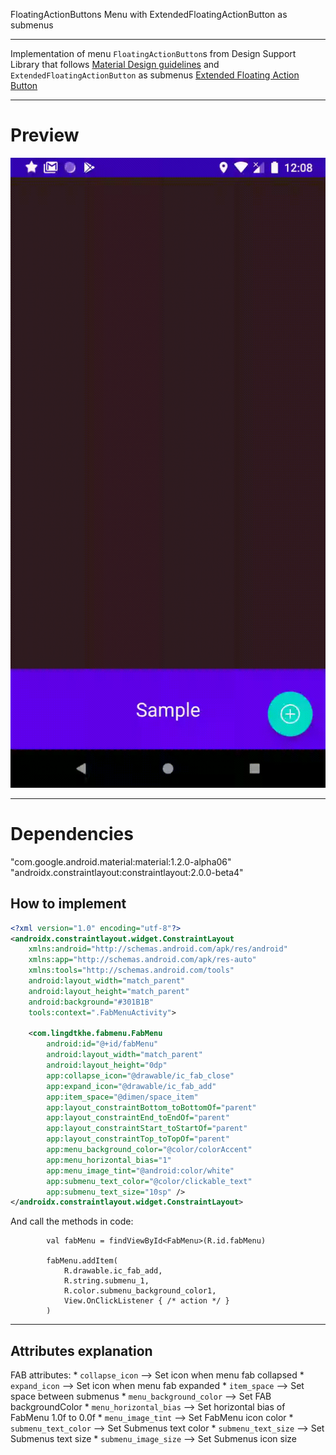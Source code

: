 FloatingActionButtons Menu with ExtendedFloatingActionButton as submenus
___________________________________________________
Implementation of menu `FloatingActionButton`s from Design Support Library that follows [Material Design guidelines](https://material.io/guidelines/components/buttons-floating-action-button.html#buttons-floating-action-button-transitions)
and  `ExtendedFloatingActionButton` as submenus  [Extended Floating Action Button](https://material.io/develop/android/components/extended-floating-action-button/)
___________________________________________________

# Preview

![FABs Menu Preview](https://github.com/wlTrunks/FabMenu/raw/master/preview/fab_menu.gif)
___________________________________________________

# Dependencies
   "com.google.android.material:material:1.2.0-alpha06"
   "androidx.constraintlayout:constraintlayout:2.0.0-beta4"

## How to implement

```xml
<?xml version="1.0" encoding="utf-8"?>
<androidx.constraintlayout.widget.ConstraintLayout
    xmlns:android="http://schemas.android.com/apk/res/android"
    xmlns:app="http://schemas.android.com/apk/res-auto"
    xmlns:tools="http://schemas.android.com/tools"
    android:layout_width="match_parent"
    android:layout_height="match_parent"
    android:background="#301B1B"
    tools:context=".FabMenuActivity">

    <com.lingdtkhe.fabmenu.FabMenu
        android:id="@+id/fabMenu"
        android:layout_width="match_parent"
        android:layout_height="0dp"
        app:collapse_icon="@drawable/ic_fab_close"
        app:expand_icon="@drawable/ic_fab_add"
        app:item_space="@dimen/space_item"
        app:layout_constraintBottom_toBottomOf="parent"
        app:layout_constraintEnd_toEndOf="parent"
        app:layout_constraintStart_toStartOf="parent"
        app:layout_constraintTop_toTopOf="parent"
        app:menu_background_color="@color/colorAccent"
        app:menu_horizontal_bias="1"
        app:menu_image_tint="@android:color/white"
        app:submenu_text_color="@color/clickable_text"
        app:submenu_text_size="10sp" />
</androidx.constraintlayout.widget.ConstraintLayout>
```

And call the methods in code:
```
        val fabMenu = findViewById<FabMenu>(R.id.fabMenu)

        fabMenu.addItem(
            R.drawable.ic_fab_add,
            R.string.submenu_1,
            R.color.submenu_background_color1,
            View.OnClickListener { /* action */ }
        )
```
___________________________________________________
## Attributes explanation

FAB attributes:
	* `collapse_icon` --> Set icon when menu fab collapsed
	* `expand_icon` --> Set icon when menu fab expanded
	* `item_space` --> Set space between submenus
	* `menu_background_color` --> Set FAB backgroundColor
	* `menu_horizontal_bias` --> Set horizontal bias of FabMenu 1.0f to 0.0f
	* `menu_image_tint` --> Set FabMenu icon color
	* `submenu_text_color` --> Set Submenus text color
	* `submenu_text_size` --> Set Submenus text size
	* `submenu_image_size` --> Set Submenus icon size
